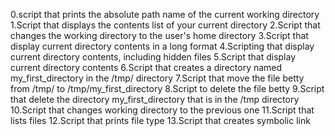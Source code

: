 0.script that prints the absolute path name of the current working directory 
1.Script that displays the contents list of your current directory
2.Script that changes the working directory to the user's home directory 
3.Script that display current directory contents in a long format
4.Scripting that display current directory contents, including hidden files 
5.Script that display current directory contents 
6.Script that creates a directory named my_first_directory in the /tmp/ directory
7.Script that move the file betty from /tmp/ to /tmp/my_first_directory
8.Script to delete the file betty
9.Script that delete the directory my_first_directory that is in the /tmp directory
10.Script that changes working directory to the previous one
11.Script that lists files
12.Script that prints file type
13.Script that creates symbolic link
